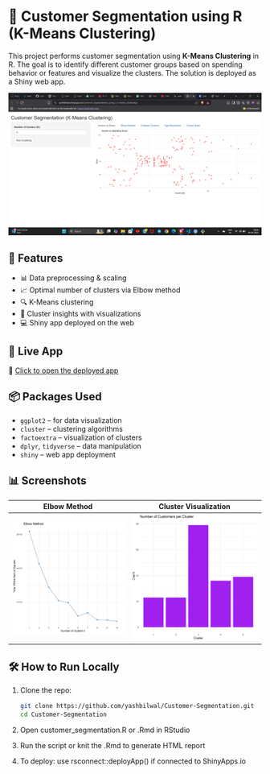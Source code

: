 # 🎯 Customer Segmentation using R (K-Means Clustering)

This project performs customer segmentation using **K-Means Clustering** in R. The goal is to identify different customer groups based on spending behavior or features and visualize the clusters. The solution is deployed as a Shiny web app.

<p align="center">
  <img src="Visual_Images/Screenshot (62).png" />
</p>

## 📌 Features
- 📊 Data preprocessing & scaling  
- 📈 Optimal number of clusters via Elbow method  
- 🔍 K-Means clustering  
- 🧠 Cluster insights with visualizations  
- 💻 Shiny app deployed on the web  

## 🚀 Live App
🔗 [Click to open the deployed app](https://yashbilwal.shinyapps.io/customer_segmentation_using_r_k-means_clustering/)


## 📦 Packages Used
- `ggplot2` – for data visualization  
- `cluster` – clustering algorithms  
- `factoextra` – visualization of clusters  
- `dplyr`, `tidyverse` – data manipulation  
- `shiny` – web app deployment  

## 📊 Screenshots

| Elbow Method                         | Cluster Visualization                     |
|-------------------------------------|-------------------------------------------|
| ![Elbow](Visual_Images/elbow_plot.png) | ![Clusters](Visual_Images/cluster_barplot.png) |

## 🛠️ How to Run Locally
1. Clone the repo:
   ```bash
   git clone https://github.com/yashbilwal/Customer-Segmentation.git
   cd Customer-Segmentation
2. Open customer_segmentation.R or .Rmd in RStudio

3. Run the script or knit the .Rmd to generate HTML report

4. To deploy: use rsconnect::deployApp() if connected to ShinyApps.io
